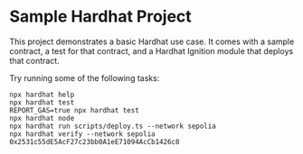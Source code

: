 # Sample Hardhat Project

This project demonstrates a basic Hardhat use case. It comes with a sample contract, a test for that contract, and a Hardhat Ignition module that deploys that contract.

Try running some of the following tasks:

```shell
npx hardhat help
npx hardhat test
REPORT_GAS=true npx hardhat test
npx hardhat node
npx hardhat run scripts/deploy.ts --network sepolia
npx hardhat verify --network sepolia 0x2531c55dE5AcF27c23bb0A1eE71094AcCb1426c8
```
